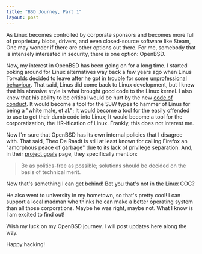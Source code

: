 ```yaml
---
title: "BSD Journey, Part 1"
layout: post
---
```


As Linux becomes controlled by corporate sponsors and becomes more full of proprietary blobs, drivers, and even closed-source software like Steam,
One may wonder if there are other options out there.
For me, somebody that is intensely interested in security, there is one option: OpenBSD.

Now, my interest in OpenBSD has been going on for a long time.
I started poking around for Linux alternatives way back a few years ago when Linus Torvalds decided to leave after he got in trouble for some
[unprofessional behaviour](https://arstechnica.com/information-technology/2013/07/linus-torvalds-defends-his-right-to-shame-linux-kernel-developers/).
That said, Linus did come back to Linux development,
but I knew that his abrasive style is what brought good code to the Linux kernel.
I also knew that his ability to be critical would be hurt by the new
[code of conduct](https://itsfoss.com/linux-code-of-conduct/).
It would become a tool for the SJW types to hammer of Linus for being a "white male, et al.";
It would become a tool for the easily offended to use to get their dumb code into Linux;
It would become a tool for the corporatization, the HR-ification of Linux.
Frankly, this does not interest me.

Now I'm sure that OpenBSD has its own internal policies that I disagree with.
That said, Theo De Raadt is still at least known for calling Firefox an "amorphous peace of garbage" due to its lack of privilege separation.
And, in their [project goals](https://openbsd.org/goals.html) page, they specifically mention:

> Be as politics-free as possible; solutions should be decided on the basis of technical merit.

Now that's something I can get behind!
Bet you that's not in the Linux COC?

He also went to university in my hometown, so that's pretty cool!
I can support a local madman who thinks he can make a better operating system than all those corporations.
Maybe he was right, maybe not. What I know is I am excited to find out!

Wish my luck on my OpenBSD journey. I will post updates here along the way.

Happy hacking!
